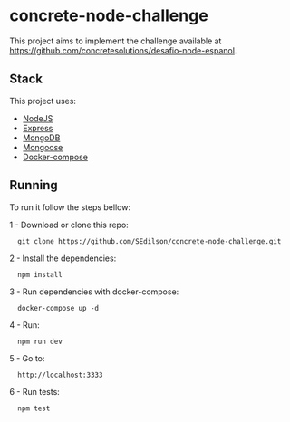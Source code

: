 # concrete-node-challenge

This project aims to implement the challenge available at https://github.com/concretesolutions/desafio-node-espanol.

## Stack

This project uses:

- [NodeJS](https://nodejs.org/)
- [Express](https://expressjs.com/pt-br/)
- [MongoDB](https://www.mongodb.com/)
- [Mongoose](https://mongoosejs.com/)
- [Docker-compose](https://docs.docker.com/compose/)

## Running

To run it follow the steps bellow:

1 - Download or clone this repo:

```
  git clone https://github.com/SEdilson/concrete-node-challenge.git
```

2 - Install the dependencies:

```
  npm install
```

3 - Run dependencies with docker-compose:

```
  docker-compose up -d
```

4 - Run:

```
  npm run dev
```

5 - Go to:

```
  http://localhost:3333
```

6 - Run tests:

```
  npm test
```

